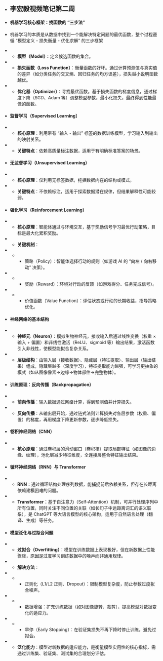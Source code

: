 - ## 李宏毅视频笔记第二周

- #### 机器学习核心框架：找函数的 “三步法”

- 机器学习的本质是从数据中找到一个能解决特定问题的最优函数，整个过程遵循 “模型定义 - 损失衡量 - 优化求解” 的三步框架

- - **模型（Model）**：定义候选函数的集合。

- - **损失函数（Loss Function）**：衡量函数的好坏。通过计算预测值与真实值的差异（如分类任务的交叉熵、回归任务的均方误差），损失越小说明函数越优。

- - **优化器（Optimizer）**：寻找最优函数。基于损失函数的梯度信息，通过梯度下降（SGD、Adam 等）调整模型参数，最小化损失，最终得到性能最佳的函数。

- #### 监督学习（Supervised Learning）

- - **核心原理**：利用带有 “输入 - 输出” 标签的数据训练模型，学习输入到输出的映射关系。

- - **关键特点**：依赖高质量标注数据，适用于有明确标准答案的场景。

- #### 无监督学习（Unsupervised Learning）

- - **核心原理**：仅利用无标签数据，挖掘数据内在的结构或模式。

- - **关键特点**：不依赖标注，适用于探索数据潜在规律，但结果解释性可能较弱。

- #### 强化学习（Reinforcement Learning）

- - **核心原理**：智能体通过与环境交互，基于奖励信号学习最优行动策略，目标是最大化累积奖励。

- - **关键机制**：

- - - 策略（Policy）：智能体选择行动的规则（如游戏 AI 的 “向左 / 向右移动” 决策）。

- - - 奖励（Reward）：环境对行动的反馈（如游戏得分、任务完成信号）。

- - - 价值函数（Value Function）：评估状态或行动的长期收益，指导策略优化。

- #### 神经网络的基本结构

- - **神经元（Neuron）**：模拟生物神经元，接收输入后通过线性变换（权重 × 输入 + 偏置）和非线性激活（ReLU、sigmoid 等）输出结果，激活函数引入非线性，使模型能拟合复杂关系。

- - **层级结构**：由输入层（接收数据）、隐藏层（特征提取）、输出层（输出结果）组成，隐藏层越多（深度学习），特征提取能力越强，可学习更抽象的模式（如从图像像素→边缘→物体部件→完整物体）。

- #### 训练原理：反向传播（Backpropagation）

- - **前向传播**：输入数据通过网络计算，得到预测值并计算损失。

- - **反向传播**：从输出层开始，通过链式法则计算损失对各层参数（权重、偏置）的梯度，再用梯度下降更新参数，逐步降低损失。

- #### 卷积神经网络（CNN）

- - **核心原理**：通过卷积层的滑动窗口（卷积核）提取局部特征（如图像的边缘、纹理），池化层减少特征维度，全连接层整合特征输出结果。

- #### 循环神经网络（RNN）与 Transformer

- - **RNN**：通过循环结构处理序列数据，能捕捉前后依赖关系，但存在长距离依赖建模困难的问题。

- - **Transformer**：基于自注意力（Self-Attention）机制，可并行处理序列中所有位置，同时关注不同位置的关联（如长句子中远距离词汇的语义联系），是 ChatGPT 等大语言模型的核心架构，适用于自然语言处理（翻译、生成）等任务。

- #### 模型泛化与过拟合问题

- - **过拟合（Overfitting）**：模型在训练数据上表现极好，但在新数据上性能骤降，原因是过度学习训练数据中的噪声而非通用规律。

- - **解决方法**：

- - - 正则化（L1/L2 正则、Dropout）：限制模型复杂度，防止参数过度拟合噪声。

- - - 数据增强：扩充训练数据（如对图像旋转、裁剪），提高模型对数据变化的适应力。

- - - 早停（Early Stopping）：在验证集损失不再下降时停止训练，避免过拟合。

- - **泛化能力**：模型对新数据的适应能力，是衡量模型实用性的核心指标，需通过训练集、验证集、测试集的合理划分评估。